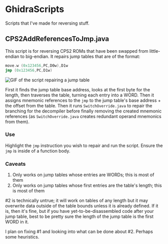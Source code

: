 # GhidraScripts
Scripts that I've made for reversing stuff.

## CPS2AddReferencesToJmp.java
This script is for reversing CPS2 ROMs that have been swapped from little-endian to big-endian. It repairs jump tables that are of the format:
```asm
move.w (0x123456,PC,D0w),D1w
jmp (0x123456,PC,D1w)
```
![GIF of the script repairing a jump table](https://cdn.discordapp.com/attachments/702296783799320646/1098428194912206888/ghidra_script.gif)

First it finds the jump table base address, looks at the first byte for the length, then traverses the table, turning each entry into a WORD. Then it assigns mnemonic references to the `jmp` to the jump table's base address + the offset from the table. Then it runs `SwitchOverride.java` to repair the branching for the decompiler before finally removing the created mnemonic references (as `SwitchOverride.java` creates redundant operand mnemonics from them).

### Use
Highlight the `jmp` instruction you wish to repair and run the script. Ensure the `jmp` is inside of a function body.

### Caveats
1. Only works on jump tables whose entries are WORDs; this is most of them
2. Only works on jump tables whose first entries are the table's length; this is most of them

#2 is technically untrue; it will work on tables of any length but it may overwrite data outside of the table bounds unless it is already defined. If it is, then it's fine, but if you have yet-to-be-disassembled code after your jump table, best to be pretty sure the length of the jump table is the first WORD in it.

I plan on fixing #1 and looking into what can be done about #2. Perhaps some heuristics.
